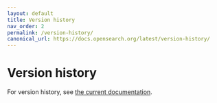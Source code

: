 ```yaml
---
layout: default
title: Version history
nav_order: 2
permalink: /version-history/
canonical_url: https://docs.opensearch.org/latest/version-history/
---
```


# Version history

For version history, see [the current documentation](https://docs.opensearch.org/docs/latest/version-history/).